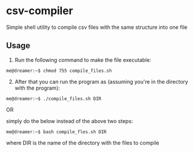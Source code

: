 # csv-compiler
Simple shell utility to compile csv files with the same structure into one file

## Usage

1. Run the following command to make the file executable:
```console
me@dreamer:~$ chmod 755 compile_files.sh
```

2. After that you can run the program as (assuming you're in the directory with the program):

```console
me@dreamer:~$ ./compile_files.sh DIR
```

OR

simply do the below instead of the above two steps:

```console
me@dreamer:~$ bash compile_fles.sh DIR
```

where DIR is the name of the directory with the files to compile
